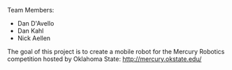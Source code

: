 Team Members:
* Dan D'Avello
* Dan Kahl
* Nick Aellen

The goal of this project is to create a mobile robot for the Mercury Robotics competition hosted by Oklahoma State:
http://mercury.okstate.edu/